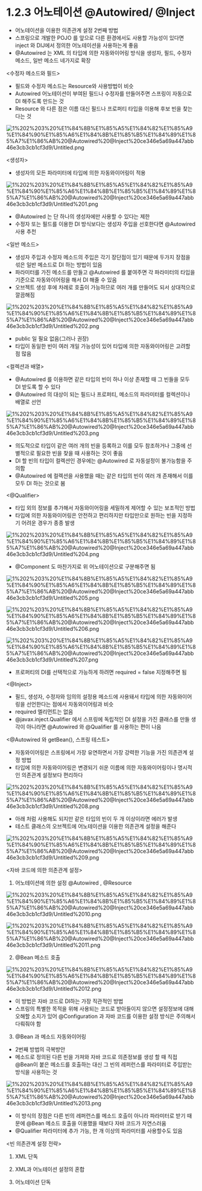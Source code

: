 # 1.2.3 어노테이션 @Autowired/ @Inject

- 어노테이션을 이용한 의존관계 설정 2번째 방법
- 스프링으로 개발한 POJO 를 앞으로 다른 환경에서도 사용할 가능성이 있다면 inject 와 DIJ에서 정의한 어노테이션을 사용하는게 좋음
- @Autowired 는 XML 의 타입에 의한 자동와이어링 방식을 생성자, 필드, 수정자 메소드, 일반 메소드 네가지로 확장

<수정자 메소드와 필드>

- 필드와 수정자 메소드는  Resource와 사용방법이 비슷
- Autowired 어노테이션이 부여된 필드나 수정자를 만들어주면 스프링이 자동으로 DI 해주도록 만드는 것
- Resource 와 다른 점은 이름 대신 필드나 프로퍼티 타입을 이용해 후보 빈을 찾는다는 것

![1%202%203%20%E1%84%8B%E1%85%A5%E1%84%82%E1%85%A9%E1%84%90%E1%85%A6%E1%84%8B%E1%85%B5%E1%84%89%E1%85%A7%E1%86%AB%20@Autowired%20@Inject%20ce346e5a69a447abb46e3cb3cb1cf3d9/Untitled.png](1%202%203%20%E1%84%8B%E1%85%A5%E1%84%82%E1%85%A9%E1%84%90%E1%85%A6%E1%84%8B%E1%85%B5%E1%84%89%E1%85%A7%E1%86%AB%20@Autowired%20@Inject%20ce346e5a69a447abb46e3cb3cb1cf3d9/Untitled.png)

<생성자>

- 생성자의 모든 파라미터에 타입에 의한 자동와이어링이 적용

![1%202%203%20%E1%84%8B%E1%85%A5%E1%84%82%E1%85%A9%E1%84%90%E1%85%A6%E1%84%8B%E1%85%B5%E1%84%89%E1%85%A7%E1%86%AB%20@Autowired%20@Inject%20ce346e5a69a447abb46e3cb3cb1cf3d9/Untitled%201.png](1%202%203%20%E1%84%8B%E1%85%A5%E1%84%82%E1%85%A9%E1%84%90%E1%85%A6%E1%84%8B%E1%85%B5%E1%84%89%E1%85%A7%E1%86%AB%20@Autowired%20@Inject%20ce346e5a69a447abb46e3cb3cb1cf3d9/Untitled%201.png)

- @Autowired 는 단 하나의 생성자에만 사용할 수 있다는 제한
- 수정자 또는 필드를 이용한 DI 방식보다는 생성자 주입을 선호한다면 @Autowired 사용 추천

<일반 메소드>

- 생성자 주입과 수정자 메소드의 주입은 각기 장단점이 있기 때문에 두가지 장점을 섞은 일반 메소드로 DI 하는 방법이 있음
- 파라미터를 가진 메소드를 만들고 @Autowired 를 붙여주면 각 파라미터의 타입을 기준으로 자동와이어링을 해서 DI 해줄 수 있음
- 오브젝트 생성 후에 차례로 호출이 가능하므로 여러 개를 만들어도 되서 상대적으로 깔끔해짐

![1%202%203%20%E1%84%8B%E1%85%A5%E1%84%82%E1%85%A9%E1%84%90%E1%85%A6%E1%84%8B%E1%85%B5%E1%84%89%E1%85%A7%E1%86%AB%20@Autowired%20@Inject%20ce346e5a69a447abb46e3cb3cb1cf3d9/Untitled%202.png](1%202%203%20%E1%84%8B%E1%85%A5%E1%84%82%E1%85%A9%E1%84%90%E1%85%A6%E1%84%8B%E1%85%B5%E1%84%89%E1%85%A7%E1%86%AB%20@Autowired%20@Inject%20ce346e5a69a447abb46e3cb3cb1cf3d9/Untitled%202.png)

- public 일 필요 없음(그러나 권장)
- 타입이 동일한 빈이 여러 개일 가능성이 있어 타입에 의한 자동와이어링은 고려할 점 많음

<컬렉션과 배열>

- @Autowired 를 이용하면 같은 타입의 빈이 하나 이상 존재할 때 그 빈들을 모두 DI 받도록 할 수 있다
- @Autowired 의 대상이 되는 필드나 프로퍼티, 메소드의 파라미터를 컬렉션이나 배열로 선언

![1%202%203%20%E1%84%8B%E1%85%A5%E1%84%82%E1%85%A9%E1%84%90%E1%85%A6%E1%84%8B%E1%85%B5%E1%84%89%E1%85%A7%E1%86%AB%20@Autowired%20@Inject%20ce346e5a69a447abb46e3cb3cb1cf3d9/Untitled%203.png](1%202%203%20%E1%84%8B%E1%85%A5%E1%84%82%E1%85%A9%E1%84%90%E1%85%A6%E1%84%8B%E1%85%B5%E1%84%89%E1%85%A7%E1%86%AB%20@Autowired%20@Inject%20ce346e5a69a447abb46e3cb3cb1cf3d9/Untitled%203.png)

- 의도적으로 타입이 같은 여러 개의 빈을 등록하고 이를 모두 참조하거나 그중에 선별적으로 필요한 빈을 찾을 때 사용하는 것이 좋음
- DI 할 빈의 타입이 컬렉션인 경우에는 @Autowired 로 자동설정이 불가능함을 주의함
- @Autowired 에 컬렉션을 사용했을 때는 같은 타입의 빈이 여러 개 존재해서 이를 모두 DI 하는 것으로 봄

<@Qualifier>

- 타입 외의 정보를 추가해서 자동와이어링을 세밀하게 제어할 수 있는 보조적인 방법
- 타입에 의한 자동와이어링은 안전하고 편리하지만 타입만으로 원하는 빈을 지정하기 어려운 경우가 종종 발생

![1%202%203%20%E1%84%8B%E1%85%A5%E1%84%82%E1%85%A9%E1%84%90%E1%85%A6%E1%84%8B%E1%85%B5%E1%84%89%E1%85%A7%E1%86%AB%20@Autowired%20@Inject%20ce346e5a69a447abb46e3cb3cb1cf3d9/Untitled%204.png](1%202%203%20%E1%84%8B%E1%85%A5%E1%84%82%E1%85%A9%E1%84%90%E1%85%A6%E1%84%8B%E1%85%B5%E1%84%89%E1%85%A7%E1%86%AB%20@Autowired%20@Inject%20ce346e5a69a447abb46e3cb3cb1cf3d9/Untitled%204.png)

- @Component 도 마찬가지로 위 어노테이션으로 구분해주면 됨

![1%202%203%20%E1%84%8B%E1%85%A5%E1%84%82%E1%85%A9%E1%84%90%E1%85%A6%E1%84%8B%E1%85%B5%E1%84%89%E1%85%A7%E1%86%AB%20@Autowired%20@Inject%20ce346e5a69a447abb46e3cb3cb1cf3d9/Untitled%205.png](1%202%203%20%E1%84%8B%E1%85%A5%E1%84%82%E1%85%A9%E1%84%90%E1%85%A6%E1%84%8B%E1%85%B5%E1%84%89%E1%85%A7%E1%86%AB%20@Autowired%20@Inject%20ce346e5a69a447abb46e3cb3cb1cf3d9/Untitled%205.png)

![1%202%203%20%E1%84%8B%E1%85%A5%E1%84%82%E1%85%A9%E1%84%90%E1%85%A6%E1%84%8B%E1%85%B5%E1%84%89%E1%85%A7%E1%86%AB%20@Autowired%20@Inject%20ce346e5a69a447abb46e3cb3cb1cf3d9/Untitled%206.png](1%202%203%20%E1%84%8B%E1%85%A5%E1%84%82%E1%85%A9%E1%84%90%E1%85%A6%E1%84%8B%E1%85%B5%E1%84%89%E1%85%A7%E1%86%AB%20@Autowired%20@Inject%20ce346e5a69a447abb46e3cb3cb1cf3d9/Untitled%206.png)

![1%202%203%20%E1%84%8B%E1%85%A5%E1%84%82%E1%85%A9%E1%84%90%E1%85%A6%E1%84%8B%E1%85%B5%E1%84%89%E1%85%A7%E1%86%AB%20@Autowired%20@Inject%20ce346e5a69a447abb46e3cb3cb1cf3d9/Untitled%207.png](1%202%203%20%E1%84%8B%E1%85%A5%E1%84%82%E1%85%A9%E1%84%90%E1%85%A6%E1%84%8B%E1%85%B5%E1%84%89%E1%85%A7%E1%86%AB%20@Autowired%20@Inject%20ce346e5a69a447abb46e3cb3cb1cf3d9/Untitled%207.png)

- 프로퍼티의 DI를 선택적으로 가능하게 하려면 required = false 지정해주면 됨

<@Inject>

- 필드, 생성자, 수정자와 임의의 설정용 메소드에 사용돼서 타입에 의한 자동와이어링을 선언한다는 점에서 자동와이어링과 비슷
- required 엘리먼트는 없음
- @javax.inject.Qualifier 에서 스프링에 독립적인 DI 설정을 가진 클래스를 만들 생각이 아니라면 @Autowired 와 @Qualifier 를 사용하는 편이 나음

<@Autowired 와 getBean(), 스프링 테스트>

- 자동와이어링은 스프링에서 가장 유연하면서 가장 강력한 기능을 가진 의존관계 설정 방법
- 타입에 의한 자동와이어링은 변경되기 쉬운 이름에 의한 자동와이어링이나 명시적인 의존관계 설정보다 편리하다

![1%202%203%20%E1%84%8B%E1%85%A5%E1%84%82%E1%85%A9%E1%84%90%E1%85%A6%E1%84%8B%E1%85%B5%E1%84%89%E1%85%A7%E1%86%AB%20@Autowired%20@Inject%20ce346e5a69a447abb46e3cb3cb1cf3d9/Untitled%208.png](1%202%203%20%E1%84%8B%E1%85%A5%E1%84%82%E1%85%A9%E1%84%90%E1%85%A6%E1%84%8B%E1%85%B5%E1%84%89%E1%85%A7%E1%86%AB%20@Autowired%20@Inject%20ce346e5a69a447abb46e3cb3cb1cf3d9/Untitled%208.png)

- 아래 처럼 사용해도 되지만 같은 타입의 빈이 두 개 이상이라면 에러가 발생
- 테스트 클래스의 오브젝트에 어노테이션을 이용한 의존관계 설정을 해준다

![1%202%203%20%E1%84%8B%E1%85%A5%E1%84%82%E1%85%A9%E1%84%90%E1%85%A6%E1%84%8B%E1%85%B5%E1%84%89%E1%85%A7%E1%86%AB%20@Autowired%20@Inject%20ce346e5a69a447abb46e3cb3cb1cf3d9/Untitled%209.png](1%202%203%20%E1%84%8B%E1%85%A5%E1%84%82%E1%85%A9%E1%84%90%E1%85%A6%E1%84%8B%E1%85%B5%E1%84%89%E1%85%A7%E1%86%AB%20@Autowired%20@Inject%20ce346e5a69a447abb46e3cb3cb1cf3d9/Untitled%209.png)

<자바 코드에 의한 의존관계 설정>

 1) 어노테이션에 의한 설정 @Autowired , @Resource

![1%202%203%20%E1%84%8B%E1%85%A5%E1%84%82%E1%85%A9%E1%84%90%E1%85%A6%E1%84%8B%E1%85%B5%E1%84%89%E1%85%A7%E1%86%AB%20@Autowired%20@Inject%20ce346e5a69a447abb46e3cb3cb1cf3d9/Untitled%2010.png](1%202%203%20%E1%84%8B%E1%85%A5%E1%84%82%E1%85%A9%E1%84%90%E1%85%A6%E1%84%8B%E1%85%B5%E1%84%89%E1%85%A7%E1%86%AB%20@Autowired%20@Inject%20ce346e5a69a447abb46e3cb3cb1cf3d9/Untitled%2010.png)

![1%202%203%20%E1%84%8B%E1%85%A5%E1%84%82%E1%85%A9%E1%84%90%E1%85%A6%E1%84%8B%E1%85%B5%E1%84%89%E1%85%A7%E1%86%AB%20@Autowired%20@Inject%20ce346e5a69a447abb46e3cb3cb1cf3d9/Untitled%2011.png](1%202%203%20%E1%84%8B%E1%85%A5%E1%84%82%E1%85%A9%E1%84%90%E1%85%A6%E1%84%8B%E1%85%B5%E1%84%89%E1%85%A7%E1%86%AB%20@Autowired%20@Inject%20ce346e5a69a447abb46e3cb3cb1cf3d9/Untitled%2011.png)

 2) @Bean 메소드 호출

![1%202%203%20%E1%84%8B%E1%85%A5%E1%84%82%E1%85%A9%E1%84%90%E1%85%A6%E1%84%8B%E1%85%B5%E1%84%89%E1%85%A7%E1%86%AB%20@Autowired%20@Inject%20ce346e5a69a447abb46e3cb3cb1cf3d9/Untitled%2012.png](1%202%203%20%E1%84%8B%E1%85%A5%E1%84%82%E1%85%A9%E1%84%90%E1%85%A6%E1%84%8B%E1%85%B5%E1%84%89%E1%85%A7%E1%86%AB%20@Autowired%20@Inject%20ce346e5a69a447abb46e3cb3cb1cf3d9/Untitled%2012.png)

- 이 방법은 자바 코드로 DI하는 가장 직관적인 방법
- 스프링의 특별한 목적을 위해 사용되는 코드로 받아들이지 않으면 설정정보에 대해 오해할 소지가 있어 @Configuration 과 자바 코드를 이용한 설정 방식은 주의해서 다뤄줘야 함

 3) @Bean 과 메소드 자동와이어링

- 2번째 방법의 극복방안
- 메소드로 정의된 다른 빈을 가져와 자바 코드로 의존정보를 생성 할 때 직접 @Bean이 붙은 메소드를 호출하는 대신 그 빈의 레퍼런스를 파라미터로 주입받는 방식을 사용하는 것

![1%202%203%20%E1%84%8B%E1%85%A5%E1%84%82%E1%85%A9%E1%84%90%E1%85%A6%E1%84%8B%E1%85%B5%E1%84%89%E1%85%A7%E1%86%AB%20@Autowired%20@Inject%20ce346e5a69a447abb46e3cb3cb1cf3d9/Untitled%2013.png](1%202%203%20%E1%84%8B%E1%85%A5%E1%84%82%E1%85%A9%E1%84%90%E1%85%A6%E1%84%8B%E1%85%B5%E1%84%89%E1%85%A7%E1%86%AB%20@Autowired%20@Inject%20ce346e5a69a447abb46e3cb3cb1cf3d9/Untitled%2013.png)

- 이 방식의 장점은 다른 빈의 레퍼런스를 메소드 호출이 아니라 파라미터로 받기 때문에 @Bean 메소드 호출을 이용했을 때보다 자바 코드가 자연스러움
- @Qualifier 파라미터에 추가 가능, 한 개 이상의 파라미터를 사용할수도 있음

<빈 의존관계 설정 전략>

  1) XML 단독

  2) XML과 어노테이션 설정의 혼합

  3) 어노테이션 단독